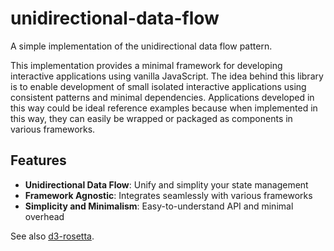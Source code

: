 # unidirectional-data-flow

A simple implementation of the unidirectional data flow pattern.

This implementation provides a minimal framework for developing interactive applications using vanilla JavaScript. The idea behind this library is to enable development of small isolated interactive applications using consistent patterns and minimal dependencies. Applications developed in this way could be ideal reference examples because when implemented in this way, they can easily be wrapped or packaged as components in various frameworks.

## Features

- **Unidirectional Data Flow**: Unify and simplity your state management
- **Framework Agnostic**: Integrates seamlessly with various frameworks
- **Simplicity and Minimalism**: Easy-to-understand API and minimal overhead

See also [d3-rosetta](https://github.com/curran/d3-rosetta).
